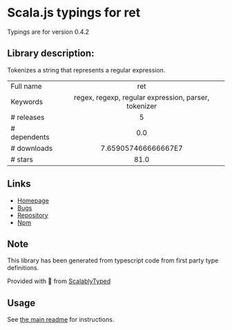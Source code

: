 
# Scala.js typings for ret

Typings are for version 0.4.2

## Library description:
Tokenizes a string that represents a regular expression.

|                    |                 |
| ------------------ | :-------------: |
| Full name          | ret |
| Keywords           | regex, regexp, regular expression, parser, tokenizer |
| # releases         | 5 |
| # dependents       | 0.0 |
| # downloads        | 7.659057466666667E7 |
| # stars            | 81.0 |

## Links
- [Homepage](https://github.com/fent/ret.js#readme)
- [Bugs](https://github.com/fent/ret.js/issues)
- [Repository](https://github.com/fent/ret.js)
- [Npm](https://www.npmjs.com/package/ret)
    


## Note
This library has been generated from typescript code from first party type definitions.

Provided with :purple_heart: from [ScalablyTyped](https://github.com/oyvindberg/ScalablyTyped)

## Usage
See [the main readme](../../readme.md) for instructions.


